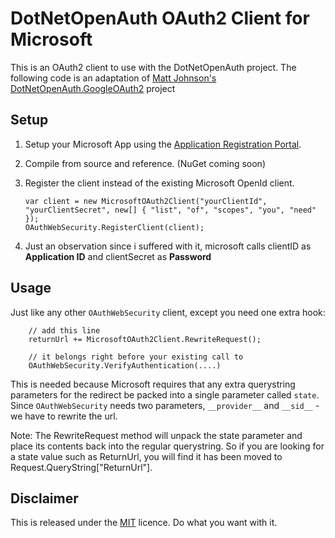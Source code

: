DotNetOpenAuth OAuth2 Client for Microsoft
======================================

This is an OAuth2 client to use with the DotNetOpenAuth project. The following code is an adaptation of [Matt Johnson's](https://github.com/mj1856) [DotNetOpenAuth.GoogleOAuth2](https://github.com/mj1856/DotNetOpenAuth.GoogleOAuth2) project

## Setup

 1. Setup your Microsoft App using the [Application Registration Portal](https://apps.dev.microsoft.com).    

 2. Compile from source and reference. (NuGet coming soon)

 3. Register the client instead of the existing Microsoft OpenId client.

        var client = new MicrosoftOAuth2Client("yourClientId", "yourClientSecret", new[] { "list", "of", "scopes", "you", "need" });
        OAuthWebSecurity.RegisterClient(client);
 
 4. Just an observation since i suffered with it, microsoft calls clientID as **Application ID** and clientSecret as **Password**

## Usage

Just like any other `OAuthWebSecurity` client, except you need one extra hook:

        // add this line
        returnUrl += MicrosoftOAuth2Client.RewriteRequest();

        // it belongs right before your existing call to
        OAuthWebSecurity.VerifyAuthentication(....)

This is needed because Microsoft requires that any extra querystring parameters for the
redirect be packed into a single parameter called `state`.  Since `OAuthWebSecurity` needs
two parameters, `__provider__` and `__sid__` - we have to rewrite the url.

Note: The RewriteRequest method will unpack the state parameter and place its contents back into the regular querystring. So if you are looking for a state value such as ReturnUrl, you will find it has been moved to Request.QueryString["ReturnUrl"].

## Disclaimer

This is released under the [MIT](LICENCE.txt) licence.  Do what you want with it.
